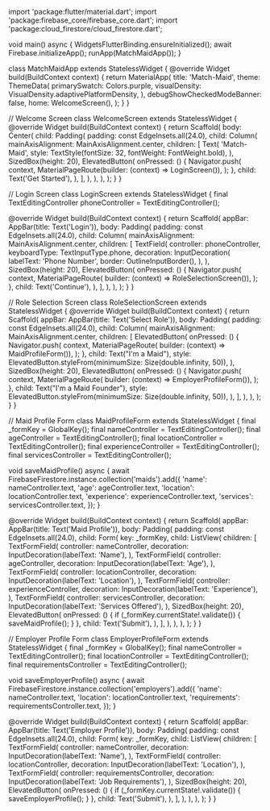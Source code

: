 import 'package:flutter/material.dart';
import 'package:firebase_core/firebase_core.dart';
import 'package:cloud_firestore/cloud_firestore.dart';

void main() async {
  WidgetsFlutterBinding.ensureInitialized();
  await Firebase.initializeApp();
  runApp(MatchMaidApp());
}

class MatchMaidApp extends StatelessWidget {
  @override
  Widget build(BuildContext context) {
    return MaterialApp(
      title: 'Match-Maid',
      theme: ThemeData(
        primarySwatch: Colors.purple,
        visualDensity: VisualDensity.adaptivePlatformDensity,
      ),
      debugShowCheckedModeBanner: false,
      home: WelcomeScreen(),
    );
  }
}

// Welcome Screen
class WelcomeScreen extends StatelessWidget {
  @override
  Widget build(BuildContext context) {
    return Scaffold(
      body: Center(
        child: Padding(
          padding: const EdgeInsets.all(24.0),
          child: Column(
            mainAxisAlignment: MainAxisAlignment.center,
            children: [
              Text(
                'Match-Maid',
                style: TextStyle(fontSize: 32, fontWeight: FontWeight.bold),
              ),
              SizedBox(height: 20),
              ElevatedButton(
                onPressed: () {
                  Navigator.push(
                    context,
                    MaterialPageRoute(builder: (context) => LoginScreen()),
                  );
                },
                child: Text('Get Started'),
              ),
            ],
          ),
        ),
      ),
    );
  }
}

// Login Screen
class LoginScreen extends StatelessWidget {
  final TextEditingController phoneController = TextEditingController();

  @override
  Widget build(BuildContext context) {
    return Scaffold(
      appBar: AppBar(title: Text('Login')),
      body: Padding(
        padding: const EdgeInsets.all(24.0),
        child: Column(
          mainAxisAlignment: MainAxisAlignment.center,
          children: [
            TextField(
              controller: phoneController,
              keyboardType: TextInputType.phone,
              decoration: InputDecoration(
                labelText: 'Phone Number',
                border: OutlineInputBorder(),
              ),
            ),
            SizedBox(height: 20),
            ElevatedButton(
              onPressed: () {
                Navigator.push(
                  context,
                  MaterialPageRoute(
                      builder: (context) => RoleSelectionScreen()),
                );
              },
              child: Text('Continue'),
            ),
          ],
        ),
      ),
    );
  }
}

// Role Selection Screen
class RoleSelectionScreen extends StatelessWidget {
  @override
  Widget build(BuildContext context) {
    return Scaffold(
      appBar: AppBar(title: Text('Select Role')),
      body: Padding(
        padding: const EdgeInsets.all(24.0),
        child: Column(
          mainAxisAlignment: MainAxisAlignment.center,
          children: [
            ElevatedButton(
              onPressed: () {
                Navigator.push(
                  context,
                  MaterialPageRoute(
                      builder: (context) => MaidProfileForm()),
                );
              },
              child: Text("I'm a Maid"),
              style: ElevatedButton.styleFrom(minimumSize: Size(double.infinity, 50)),
            ),
            SizedBox(height: 20),
            ElevatedButton(
              onPressed: () {
                Navigator.push(
                  context,
                  MaterialPageRoute(
                      builder: (context) => EmployerProfileForm()),
                );
              },
              child: Text("I'm a Maid Founder"),
              style: ElevatedButton.styleFrom(minimumSize: Size(double.infinity, 50)),
            ),
          ],
        ),
      ),
    );
  }
}

// Maid Profile Form
class MaidProfileForm extends StatelessWidget {
  final _formKey = GlobalKey<FormState>();
  final nameController = TextEditingController();
  final ageController = TextEditingController();
  final locationController = TextEditingController();
  final experienceController = TextEditingController();
  final servicesController = TextEditingController();

  void saveMaidProfile() async {
    await FirebaseFirestore.instance.collection('maids').add({
      'name': nameController.text,
      'age': ageController.text,
      'location': locationController.text,
      'experience': experienceController.text,
      'services': servicesController.text,
    });
  }

  @override
  Widget build(BuildContext context) {
    return Scaffold(
      appBar: AppBar(title: Text('Maid Profile')),
      body: Padding(
        padding: const EdgeInsets.all(24.0),
        child: Form(
          key: _formKey,
          child: ListView(
            children: [
              TextFormField(
                controller: nameController,
                decoration: InputDecoration(labelText: 'Name'),
              ),
              TextFormField(
                controller: ageController,
                decoration: InputDecoration(labelText: 'Age'),
              ),
              TextFormField(
                controller: locationController,
                decoration: InputDecoration(labelText: 'Location'),
              ),
              TextFormField(
                controller: experienceController,
                decoration: InputDecoration(labelText: 'Experience'),
              ),
              TextFormField(
                controller: servicesController,
                decoration: InputDecoration(labelText: 'Services Offered'),
              ),
              SizedBox(height: 20),
              ElevatedButton(
                onPressed: () {
                  if (_formKey.currentState!.validate()) {
                    saveMaidProfile();
                  }
                },
                child: Text('Submit'),
              ),
            ],
          ),
        ),
      ),
    );
  }
}

// Employer Profile Form
class EmployerProfileForm extends StatelessWidget {
  final _formKey = GlobalKey<FormState>();
  final nameController = TextEditingController();
  final locationController = TextEditingController();
  final requirementsController = TextEditingController();

  void saveEmployerProfile() async {
    await FirebaseFirestore.instance.collection('employers').add({
      'name': nameController.text,
      'location': locationController.text,
      'requirements': requirementsController.text,
    });
  }

  @override
  Widget build(BuildContext context) {
    return Scaffold(
      appBar: AppBar(title: Text('Employer Profile')),
      body: Padding(
        padding: const EdgeInsets.all(24.0),
        child: Form(
          key: _formKey,
          child: ListView(
            children: [
              TextFormField(
                controller: nameController,
                decoration: InputDecoration(labelText: 'Name'),
              ),
              TextFormField(
                controller: locationController,
                decoration: InputDecoration(labelText: 'Location'),
              ),
              TextFormField(
                controller: requirementsController,
                decoration: InputDecoration(labelText: 'Job Requirements'),
              ),
              SizedBox(height: 20),
              ElevatedButton(
                onPressed: () {
                  if (_formKey.currentState!.validate()) {
                    saveEmployerProfile();
                  }
                },
                child: Text('Submit'),
              ),
            ],
          ),
        ),
      ),
    );
  }
}

